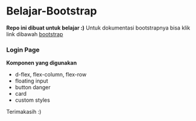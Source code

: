 # Belajar-Bootstrap
**Repo ini dibuat untuk belajar :)**
Untuk dokumentasi bootstrapnya bisa klik link dibawah
[bootstrap](https://getbootstrap.com/docs/5.0/getting-started/introduction/)
### Login Page
**Komponen yang digunakan**
- d-flex, flex-column, flex-row
- floating input
- button danger
- card
- custom styles

Terimakasih :)
